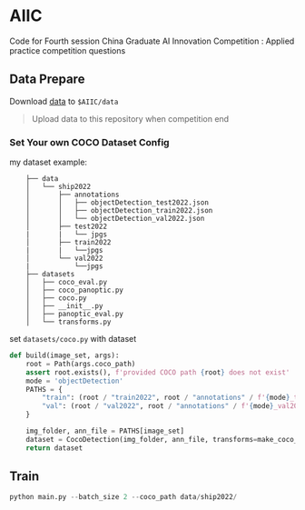 # AIIC
Code for Fourth session China Graduate AI Innovation Competition : Applied practice competition questions

## Data Prepare

Download [data]() to `$AIIC/data`
> Upload data to this repository when competition end


### Set Your own COCO Dataset Config

my dataset example:
```shell
    ├── data
    │   └── ship2022
    │       ├── annotations
    │       │   ├── objectDetection_test2022.json
    │       │   ├── objectDetection_train2022.json
    │       │   └── objectDetection_val2022.json
    │       ├── test2022
    |       |   └── jpgs
    │       ├── train2022
    |       |   └──jpgs
    │       └── val2022
    |           └──jpgs
    ├── datasets
    │   ├── coco_eval.py
    │   ├── coco_panoptic.py
    │   ├── coco.py
    │   ├── __init__.py
    │   ├── panoptic_eval.py
    │   └── transforms.py

```
set `datasets/coco.py` with dataset 

```python
def build(image_set, args):
    root = Path(args.coco_path)
    assert root.exists(), f'provided COCO path {root} does not exist'
    mode = 'objectDetection'
    PATHS = {
        "train": (root / "train2022", root / "annotations" / f'{mode}_train2022.json'),
        "val": (root / "val2022", root / "annotations" / f'{mode}_val2022.json'),
    }

    img_folder, ann_file = PATHS[image_set]
    dataset = CocoDetection(img_folder, ann_file, transforms=make_coco_transforms(image_set), return_masks=args.masks)
    return dataset
```

## Train

```python
python main.py --batch_size 2 --coco_path data/ship2022/

```
